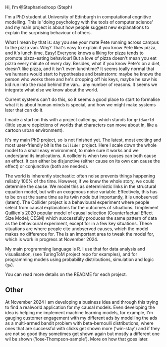 Hi, I’m @Stephaniedroop (Steph)

I'm a PhD student at University of Edinburgh in computational cognitive modelling. This is 'doing psychology with the tools of computer science' and my main project is about how people suggest new explanations to explain the surprising behaviour of others.

What I mean by that is: say you see your mate Pete running across campus to the pizza van. Why? That's easy to explain if you know Pete likes pizza, and it's lunch time. Easy! Everyone knows a liking for pizza tends to promote pizza-eating behaviour! But a love of pizza doesn't mean you eat pizza every minute of every day. Besides, what if you know Pete's on a diet, doesn't like pizza, and it isn't even lunchtime? It seems toally normal that we humans would start to hypothesise and brainstorm: maybe he knows the person who works there and he's dropping off his keys, maybe he saw his kid run into the road behind the van... any number of reasons. It seems we integrate what else we know about the world.

Current systems can't do this, so it seems a good place to start to formalise what it is about human minds is special, and how we might make systems later that can do it.

I made a start on this with a project called `gw`, which stands for `gridworld` (little square depictions of worlds that characters can move about in, like a cartoon urban environment).

It's my main PhD project, so is not finished yet. The latest, most exciting and most user-friendly bit is the `Collider` project. Here I scale down the whole model to a small easy environment, to make sure it works and we understand its implications. A collider is when two causes can both cause an effect. It can either be disjunctive (either cause on its own can cause the effect) or conjunctive (both are needed).

The world is inherently stochastic: often noise prevents things happening reliably 100% of the time. However, if we knew the whole story, we could determine the cause. We model this as deterministic links in the structural equation model, but with an exogenous noise variable. Effectively, this has to be on at the same time as its twin node but importantly, it is unobserved (latent). The Collider project is a behavioural experiment where people select from causal explanations for the outcomes of situations. I implement Quillien's 2020 popular model of causal selection (Counterfactual Effect Size Model; CESM) which successfully produces the same pattern of data as the behavioural experiment, except for in a few key situations. These situations are where people cite unobserved causes, which the model makes no difference for. The is an important area to tweak the model for, which is work in progress at November 2024.

My main programming language is R. I use that for data analysis and visualisation, (see TuringToM project repo for examples), and for programming models using probability distributions, simulation and logic (`gw`). 

You can read more details on the README for each project.

## Other

At November 2024 I am developing a business idea and through this trying to find a realworld application for my causal models. Even developing the idea is helping me implement machine learning models, for example, I'm gauging customer engagement with my different ads by modelling the ads as a multi-armed bandit problem with beta-bernoulli distributions, where ones that are successful with clicks get shown more ('win-stay') and if they are not so good they sometimes get shown again but mostly a different one wil be shown ('lose-Thompson-sample'). More on how that goes later.


<!---
Stephaniedroop/Stephaniedroop is a ✨ special ✨ repository because its `README.md` (this file) appears on your GitHub profile.
You can click the Preview link to take a look at your changes.
--->

